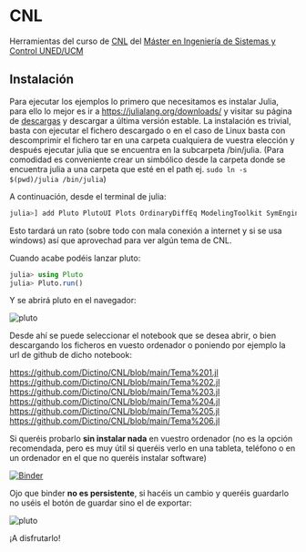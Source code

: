 # CNL
Herramientas del curso de [CNL](http://portal.uned.es/portal/page?_pageid=93,70656202&_dad=portal&_schema=PORTAL&idAsignatura=31104178&idTitulacion=310401) del [Máster en Ingeniería de Sistemas y Control UNED/UCM](https://cv4.ucm.es/moodle/course/view.php?id=4056)

## Instalación
Para ejecutar los ejemplos lo primero que necesitamos es instalar Julia, para ello lo mejor es ir a https://julialang.org/downloads/ y visitar su página de [descargas](https://julialang.org/downloads/) y descargar a última versión estable. La instalación es trivial, basta con ejecutar el fichero descargado o en el caso de Linux basta con descomprimir el fichero tar en una carpeta cualquiera de vuestra elección y después ejecutar julia que se encuentra en la subcarpeta /bin/julia. (Para comodidad es conveniente crear un simbólico desde la carpeta donde se encuentra julia a una carpeta que esté en el path ej. ```sudo ln -s $(pwd)/julia /bin/julia```)

A continuación, desde el terminal de julia:

```julia
julia>] add Pluto PlutoUI Plots OrdinaryDiffEq ModelingToolkit SymEngine LaTeXStrings

```

Esto tardará un rato (sobre todo con mala conexión a internet y si se usa windows) así que aprovechad para ver algún tema de CNL.

Cuando acabe podéis lanzar pluto:

```julia
julia> using Pluto
julia> Pluto.run()
```

Y se abrirá pluto en el navegador:

![pluto](https://github.com/Dictino/CNL/blob/main/Im%C3%A1genes/pluto.png?raw=true)

Desde ahí se puede seleccionar el notebook que se desea abrir, o bien descargando los ficheros en vuesto ordenador o poniendo por ejemplo la url de github de dicho notebook:

https://github.com/Dictino/CNL/blob/main/Tema%201.jl
https://github.com/Dictino/CNL/blob/main/Tema%202.jl
https://github.com/Dictino/CNL/blob/main/Tema%203.jl
https://github.com/Dictino/CNL/blob/main/Tema%204.jl
https://github.com/Dictino/CNL/blob/main/Tema%205.jl
https://github.com/Dictino/CNL/blob/main/Tema%206.jl

Si queréis probarlo **sin instalar nada** en vuestro ordenador (no es la opción recomendada, pero es muy útil si queréis verlo en una tableta, teléfono o en un ordenador en el que no queréis instalar software)

[![Binder](https://mybinder.org/badge_logo.svg)](https://mybinder.org/v2/gh/Dictino/pluto-on-binder/407bc61?urlpath=pluto)

Ojo que binder **no es persistente**, si hacéis un cambio y queréis guardarlo no uséis el botón de guardar sino el de exportar:

![pluto](https://github.com/Dictino/CNL/blob/main/Im%C3%A1genes/Boton_exportar.png?raw=true)

¡A disfrutarlo!
